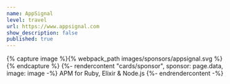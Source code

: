 ```yaml
---
name: AppSignal
level: travel
url: https://www.appsignal.com
show_description: false
published: true
---
```


{% capture image %}{% webpack_path images/sponsors/appsignal.svg %}{% endcapture %}
{%- rendercontent "cards/sponsor", sponsor: page.data, image: image -%}
APM for Ruby, Elixir & Node.js
{%- endrendercontent -%}
